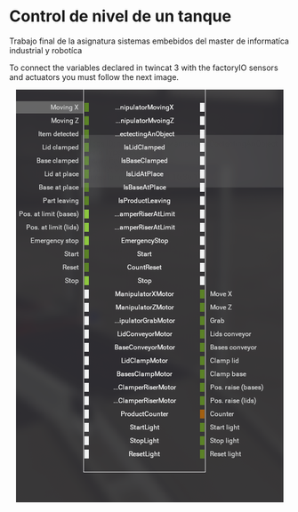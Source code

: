 # Control de nivel de un tanque 

Trabajo final de la asignatura sistemas embebidos del master de informatíca industrial y robotíca 


To connect the variables declared in twincat 3 with the factoryIO sensors and actuators you must follow the next image.
<p align="center">
  <img src="https://github.com/juandpenan/Assembler/blob/main/Screenshots/Inputs-Outputs.PNG?raw=true"/>
</p>
